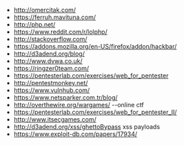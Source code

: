 * http://omercitak.com/
* https://ferruh.mavituna.com/
* http://php.net/
* https://www.reddit.com/r/lolphp/
* http://stackoverflow.com/
* https://addons.mozilla.org/en-US/firefox/addon/hackbar/
* http://d3adend.org/blog/
* http://www.dvwa.co.uk/
* https://ringzer0team.com/
* https://pentesterlab.com/exercises/web_for_pentester
* http://pentestmonkey.net/
* https://www.vulnhub.com/
* https://www.netsparker.com.tr/blog/
* http://overthewire.org/wargames/ --online ctf
* https://pentesterlab.com/exercises/web_for_pentester_II/
* http://www.itsecgames.com/
* http://d3adend.org/xss/ghettoBypass xss payloads
* https://www.exploit-db.com/papers/17934/
